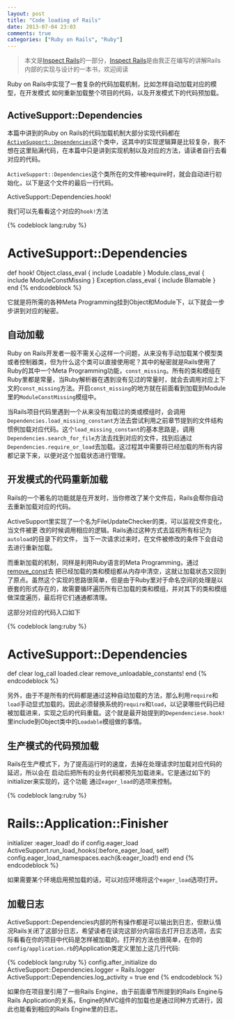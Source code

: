 ```yaml
---
layout: post
title: "Code loading of Rails"
date: 2013-07-04 23:03
comments: true
categories: ["Ruby on Rails", "Ruby"]
---
```


> 本文是[Inspect Rails](/inspect-rails)的一部分，[Inspect Rails](/inspect-rails)是由我正在编写的讲解Rails内部的实现与设计的一本书，欢迎阅读

Ruby on Rails中实现了一套复杂的代码加载机制，比如怎样自动加载对应的模型，在开发模式
如何重新加载整个项目的代码，以及开发模式下的代码预加载。

## ActiveSupport::Dependencies

本篇中讲到的Ruby on Rails的代码加载机制大部分实现代码都在[`ActiveSupport::Dependencies`][0]这个类中，这其中的实现逻辑算是比较复杂，我不想在这里贴满代码，在本篇中只是讲到实现机制以及对应的方法，请读者自行去看对应的代码。

`ActiveSupport::Dependencies`这个类所在的文件被require时，就会自动进行初始化，以下是这个文件的最后一行代码。

ActiveSupport::Dependencies.hook!

我们可以先看看这个对应的`hook!`方法

{% codeblock lang:ruby %}
# ActiveSupport::Dependencies
def hook!
  Object.class_eval { include Loadable }
  Module.class_eval { include ModuleConstMissing }
  Exception.class_eval { include Blamable }
end
{% endcodeblock %}

它就是将所需的各种Meta Programming挂到Object和Module下，以下就会一步步讲到对应的秘密。

## 自动加载

Ruby on Rails开发者一般不需关心这样一个问题，从来没有手动加载某个模型类或者控制器类，但为什么这个类可以直接使用呢？其中的秘密就是Rails使用了Ruby的其中一个Meta Programming功能，`const_missing`。所有的类和模组在Ruby里都是常量，当Ruby解析器在遇到没有见过的常量时，就会去调用对应上下文的`const_missing`方法。开启`const_missing`的地方就在前面看到加载到Module里的`ModuleConstMissing`模组中。

当Rails项目代码里遇到一个从来没有加载过的类或模组时，会调用
`Dependencies.load_missing_constant`方法去尝试利用之前章节提到的文件结构惯例加载对应代码。这个`load_missing_constant`的基本思路是，调用`Dependencies.search_for_file`方法去找到对应的文件，找到后通过`Dependencies.require_or_load`去加载。这过程其中需要将已经加载的所有内容都记录下来，以便对这个加载状态进行管理。

## 开发模式的代码重新加载

Rails的一个著名的功能就是在开发时，当你修改了某个文件后，Rails会帮你自动去重新加载对应的代码。

ActiveSupport里实现了一个名为FileUpdateChecker的类，可以监视文件变化，当文件被更
改的时候调用相应的逻辑。Rails通过这种方式去监视所有标记为`autoload`的目录下的文件，
当下一次请求过来时，在文件被修改的条件下会自动去进行重新加载。

而重新加载的机制，同样是利用Ruby语言的Meta Programming，通过[remove_const][3]去
把已经加载的类和模组都从内存中清空，这就让加载状态又回到了原点。虽然这个实现的思路很简单，但是由于Ruby里对于命名空间的处理是以嵌套的形式存在的，故需要循环遍历所有已加载的类和模组，并对其下的类和模组做深度遍历，最后将它们通通都清理。

这部分对应的代码入口如下

{% codeblock lang:ruby %}
# ActiveSupport::Dependencies
def clear
  log_call
  loaded.clear
  remove_unloadable_constants!
end
{% endcodeblock %}

另外，由于不是所有的代码都是通过这种自动加载的方法，那么利用`require`和`load`手动显式加载的。因此必须替换系统的`require`和`load`，以记录哪些代码已经被加载进来，实现之后的代码重载。这个就是最开始提到的`Dependenciese.hook!`里include到Object类中的`Loadable`模组做的事情。

## 生产模式的代码预加载

Rails在生产模式下，为了提高运行时的速度，去掉在处理请求时加载对应代码的延迟，所以会在
启动后把所有的业务代码都预先加载进来。它是通过如下的initializer来实现的，这个功能
通过`eager_load`的选项来控制。

{% codeblock lang:ruby %}
# Rails::Application::Finisher
initializer :eager_load! do
  if config.eager_load
    ActiveSupport.run_load_hooks(:before_eager_load, self)
    config.eager_load_namespaces.each(&:eager_load!)
  end
end
{% endcodeblock %}

如果需要某个环境启用预加载的话，可以对应环境将这个`eager_load`选项打开。

## 加载日志

ActiveSupport::Dependencies内部的所有操作都是可以输出到日志，但默认情况Rails关闭了这部分日志，希望读者在读完这部分内容后去打开日志选项，去实际看看在你的项目中代码是怎样被加载的。打开的方法也很简单，在你的`config/application.rb`的Application类定义里加上这几行代码:

{% codeblock lang:ruby %}
config.after_initialize do
  ActiveSupport::Dependencies.logger = Rails.logger
  ActiveSupport::Dependencies.log_activity = true
end
{% endcodeblock %}

如果你在项目里引用了一些Rails Engine，由于前面章节所提到的Rails Engine与Rails Application的关系，Engine的MVC组件的加载也是通过同种方式进行，因此也能看到相应的Rails Engine里的日志。

[0]: https://github.com/rails/rails/blob/4-0-stable/activesupport/lib/active_support/dependencies.rb
[1]: http://en.wikipedia.org/wiki/Convention_over_configuration
[2]: http://www.ruby-doc.org/core-2.0/Module.html#method-i-const_missing
[3]: http://www.ruby-doc.org/core-2.0/Module.html#method-i-remove_const
[4]: http://www.ruby-doc.org/core-2.0/Module.html#method-i-append_features
